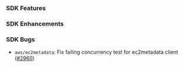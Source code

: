 ### SDK Features

### SDK Enhancements

### SDK Bugs
* `aws/ec2metadata`: Fix failing concurrency test for ec2metadata client ([#2960](https://github.com/aws/aws-sdk-go/pull/2960))
  
